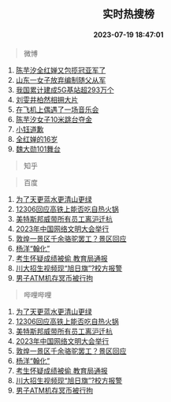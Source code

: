 <div align="center"><h2>实时热搜榜</h2><h4>2023-07-19 18:47:01</h4></div>

> 微博  

1. [陈芋汐全红婵又包揽冠亚军了](https://s.weibo.com/weibo?q=%23%E9%99%88%E8%8A%8B%E6%B1%90%E5%85%A8%E7%BA%A2%E5%A9%B5%E5%8F%88%E5%8C%85%E6%8F%BD%E5%86%A0%E4%BA%9A%E5%86%9B%E4%BA%86%23&t=31&band_rank=1&Refer=top)<br />
2. [山东一女子放弃编制随父从军](https://s.weibo.com/weibo?q=%23%E5%B1%B1%E4%B8%9C%E4%B8%80%E5%A5%B3%E5%AD%90%E6%94%BE%E5%BC%83%E7%BC%96%E5%88%B6%E9%9A%8F%E7%88%B6%E4%BB%8E%E5%86%9B%23&t=31&band_rank=2&Refer=top)<br />
3. [我国累计建成5G基站超293万个](https://s.weibo.com/weibo?q=%23%E6%88%91%E5%9B%BD%E7%B4%AF%E8%AE%A1%E5%BB%BA%E6%88%905G%E5%9F%BA%E7%AB%99%E8%B6%85293%E4%B8%87%E4%B8%AA%23&t=31&band_rank=3&Refer=top)<br />
4. [刘雯井柏然相拥大片](https://s.weibo.com/weibo?q=%23%E5%88%98%E9%9B%AF%E4%BA%95%E6%9F%8F%E7%84%B6%E7%9B%B8%E6%8B%A5%E5%A4%A7%E7%89%87%23&t=31&band_rank=4&Refer=top)<br />
5. [在飞机上偶遇了一场音乐会](https://s.weibo.com/weibo?q=%23%E5%9C%A8%E9%A3%9E%E6%9C%BA%E4%B8%8A%E5%81%B6%E9%81%87%E4%BA%86%E4%B8%80%E5%9C%BA%E9%9F%B3%E4%B9%90%E4%BC%9A%23&t=31&band_rank=5&Refer=top)<br />
6. [陈芋汐女子10米跳台夺金](https://s.weibo.com/weibo?q=%23%E9%99%88%E8%8A%8B%E6%B1%90%E5%A5%B3%E5%AD%9010%E7%B1%B3%E8%B7%B3%E5%8F%B0%E5%A4%BA%E9%87%91%23&t=31&band_rank=6&Refer=top)<br />
7. [小钰道歉](https://s.weibo.com/weibo?q=%23%E5%B0%8F%E9%92%B0%E9%81%93%E6%AD%89%23&t=31&band_rank=7&Refer=top)<br />
8. [全红婵的16岁](https://s.weibo.com/weibo?q=%23%E5%85%A8%E7%BA%A2%E5%A9%B5%E7%9A%8416%E5%B2%81%23&t=31&band_rank=8&Refer=top)<br />
9. [魏大勋101舞台](https://s.weibo.com/weibo?q=%23%E9%AD%8F%E5%A4%A7%E5%8B%8B101%E8%88%9E%E5%8F%B0%23&t=31&band_rank=9&Refer=top)<br />

> 知乎  


> 百度  

1. [为了天更蓝水更清山更绿](https://www.baidu.com/s?wd=%E4%B8%BA%E4%BA%86%E5%A4%A9%E6%9B%B4%E8%93%9D%E6%B0%B4%E6%9B%B4%E6%B8%85%E5%B1%B1%E6%9B%B4%E7%BB%BF&sa=fyb_news&rsv_dl=fyb_news)<br />
2. [12306回应高铁上能否吃自热火锅](https://www.baidu.com/s?wd=12306%E5%9B%9E%E5%BA%94%E9%AB%98%E9%93%81%E4%B8%8A%E8%83%BD%E5%90%A6%E5%90%83%E8%87%AA%E7%83%AD%E7%81%AB%E9%94%85&sa=fyb_news&rsv_dl=fyb_news)<br />
3. [美特斯邦威带所有员工离沪迁杭](https://www.baidu.com/s?wd=%E7%BE%8E%E7%89%B9%E6%96%AF%E9%82%A6%E5%A8%81%E5%B8%A6%E6%89%80%E6%9C%89%E5%91%98%E5%B7%A5%E7%A6%BB%E6%B2%AA%E8%BF%81%E6%9D%AD&sa=fyb_news&rsv_dl=fyb_news)<br />
4. [2023年中国网络文明大会举行](https://www.baidu.com/s?wd=2023%E5%B9%B4%E4%B8%AD%E5%9B%BD%E7%BD%91%E7%BB%9C%E6%96%87%E6%98%8E%E5%A4%A7%E4%BC%9A%E4%B8%BE%E8%A1%8C&sa=fyb_news&rsv_dl=fyb_news)<br />
5. [敦煌一景区千余骆驼罢工？景区回应](https://www.baidu.com/s?wd=%E6%95%A6%E7%85%8C%E4%B8%80%E6%99%AF%E5%8C%BA%E5%8D%83%E4%BD%99%E9%AA%86%E9%A9%BC%E7%BD%A2%E5%B7%A5%EF%BC%9F%E6%99%AF%E5%8C%BA%E5%9B%9E%E5%BA%94&sa=fyb_news&rsv_dl=fyb_news)<br />
6. [杨洋“翰化”](https://www.baidu.com/s?wd=%E6%9D%A8%E6%B4%8B%E2%80%9C%E7%BF%B0%E5%8C%96%E2%80%9D&sa=fyb_news&rsv_dl=fyb_news)<br />
7. [考生怀疑成绩被偷 教育局通报](https://www.baidu.com/s?wd=%E8%80%83%E7%94%9F%E6%80%80%E7%96%91%E6%88%90%E7%BB%A9%E8%A2%AB%E5%81%B7+%E6%95%99%E8%82%B2%E5%B1%80%E9%80%9A%E6%8A%A5&sa=fyb_news&rsv_dl=fyb_news)<br />
8. [川大招生视频现“旭日旗”?校方报警](https://www.baidu.com/s?wd=%E5%B7%9D%E5%A4%A7%E6%8B%9B%E7%94%9F%E8%A7%86%E9%A2%91%E7%8E%B0%E2%80%9C%E6%97%AD%E6%97%A5%E6%97%97%E2%80%9D%3F%E6%A0%A1%E6%96%B9%E6%8A%A5%E8%AD%A6&sa=fyb_news&rsv_dl=fyb_news)<br />
9. [男子ATM机存冥币被行拘](https://www.baidu.com/s?wd=%E7%94%B7%E5%AD%90ATM%E6%9C%BA%E5%AD%98%E5%86%A5%E5%B8%81%E8%A2%AB%E8%A1%8C%E6%8B%98&sa=fyb_news&rsv_dl=fyb_news)<br />

> 哔哩哔哩  

1. [为了天更蓝水更清山更绿](https://www.baidu.com/s?wd=%E4%B8%BA%E4%BA%86%E5%A4%A9%E6%9B%B4%E8%93%9D%E6%B0%B4%E6%9B%B4%E6%B8%85%E5%B1%B1%E6%9B%B4%E7%BB%BF&sa=fyb_news&rsv_dl=fyb_news)<br />
2. [12306回应高铁上能否吃自热火锅](https://www.baidu.com/s?wd=12306%E5%9B%9E%E5%BA%94%E9%AB%98%E9%93%81%E4%B8%8A%E8%83%BD%E5%90%A6%E5%90%83%E8%87%AA%E7%83%AD%E7%81%AB%E9%94%85&sa=fyb_news&rsv_dl=fyb_news)<br />
3. [美特斯邦威带所有员工离沪迁杭](https://www.baidu.com/s?wd=%E7%BE%8E%E7%89%B9%E6%96%AF%E9%82%A6%E5%A8%81%E5%B8%A6%E6%89%80%E6%9C%89%E5%91%98%E5%B7%A5%E7%A6%BB%E6%B2%AA%E8%BF%81%E6%9D%AD&sa=fyb_news&rsv_dl=fyb_news)<br />
4. [2023年中国网络文明大会举行](https://www.baidu.com/s?wd=2023%E5%B9%B4%E4%B8%AD%E5%9B%BD%E7%BD%91%E7%BB%9C%E6%96%87%E6%98%8E%E5%A4%A7%E4%BC%9A%E4%B8%BE%E8%A1%8C&sa=fyb_news&rsv_dl=fyb_news)<br />
5. [敦煌一景区千余骆驼罢工？景区回应](https://www.baidu.com/s?wd=%E6%95%A6%E7%85%8C%E4%B8%80%E6%99%AF%E5%8C%BA%E5%8D%83%E4%BD%99%E9%AA%86%E9%A9%BC%E7%BD%A2%E5%B7%A5%EF%BC%9F%E6%99%AF%E5%8C%BA%E5%9B%9E%E5%BA%94&sa=fyb_news&rsv_dl=fyb_news)<br />
6. [杨洋“翰化”](https://www.baidu.com/s?wd=%E6%9D%A8%E6%B4%8B%E2%80%9C%E7%BF%B0%E5%8C%96%E2%80%9D&sa=fyb_news&rsv_dl=fyb_news)<br />
7. [考生怀疑成绩被偷 教育局通报](https://www.baidu.com/s?wd=%E8%80%83%E7%94%9F%E6%80%80%E7%96%91%E6%88%90%E7%BB%A9%E8%A2%AB%E5%81%B7+%E6%95%99%E8%82%B2%E5%B1%80%E9%80%9A%E6%8A%A5&sa=fyb_news&rsv_dl=fyb_news)<br />
8. [川大招生视频现“旭日旗”?校方报警](https://www.baidu.com/s?wd=%E5%B7%9D%E5%A4%A7%E6%8B%9B%E7%94%9F%E8%A7%86%E9%A2%91%E7%8E%B0%E2%80%9C%E6%97%AD%E6%97%A5%E6%97%97%E2%80%9D%3F%E6%A0%A1%E6%96%B9%E6%8A%A5%E8%AD%A6&sa=fyb_news&rsv_dl=fyb_news)<br />
9. [男子ATM机存冥币被行拘](https://www.baidu.com/s?wd=%E7%94%B7%E5%AD%90ATM%E6%9C%BA%E5%AD%98%E5%86%A5%E5%B8%81%E8%A2%AB%E8%A1%8C%E6%8B%98&sa=fyb_news&rsv_dl=fyb_news)<br />
